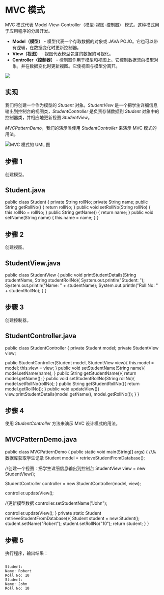 # MVC 模式


MVC 模式代表 Model-View-Controller（模型-视图-控制器） 模式。这种模式用于应用程序的分层开发。


* **Model（模型）** - 模型代表一个存取数据的对象或 JAVA POJO。它也可以带有逻辑，在数据变化时更新控制器。
* **View（视图）** - 视图代表模型包含的数据的可视化。
* **Controller（控制器）** - 控制器作用于模型和视图上。它控制数据流向模型对象，并在数据变化时更新视图。它使视图与模型分离开。


![](https://www.runoob.com/wp-content/uploads/2014/08/1200px-ModelViewControllerDiagram2.svg_.png)


## 实现


我们将创建一个作为模型的 *Student* 对象。*StudentView* 是一个把学生详细信息输出到控制台的视图类，*StudentController* 是负责存储数据到 *Student* 对象中的控制器类，并相应地更新视图 *StudentView*。


*MVCPatternDemo*，我们的演示类使用 *StudentController* 来演示 MVC 模式的用法。


![MVC 模式的 UML 图](https://www.runoob.com/wp-content/uploads/2014/08/mvc-3.svg)


## 步骤 1


创建模型。



## Student.java



public class Student {
private String rollNo;
 private String name;
 public String getRollNo() {
return rollNo;
 }
public void setRollNo(String rollNo) {
this.rollNo = rollNo;
 }
public String getName() {
return name;
 }
public void setName(String name) {
this.name = name;
 }
}

## 步骤 2


创建视图。



## StudentView.java



public class StudentView {
public void printStudentDetails(String studentName, String studentRollNo){
System.out.println("Student: ");
 System.out.println("Name: " + studentName);
 System.out.println("Roll No: " + studentRollNo);
 }
}

## 步骤 3


创建控制器。



## StudentController.java



public class StudentController {
private Student model;
 private StudentView view;

 public StudentController(Student model, StudentView view){
this.model = model;
 this.view = view;
 }
public void setStudentName(String name){
model.setName(name); 
 }
public String getStudentName(){
return model.getName(); 
 }
public void setStudentRollNo(String rollNo){
model.setRollNo(rollNo); 
 }
public String getStudentRollNo(){
return model.getRollNo(); 
 }
public void updateView(){
view.printStudentDetails(model.getName(), model.getRollNo());
 }
}

## 步骤 4


使用 *StudentController* 方法来演示 MVC 设计模式的用法。



## MVCPatternDemo.java



public class MVCPatternDemo {
public static void main(String[] args) {
//从数据库获取学生记录
Student model = retrieveStudentFromDatabase();

 //创建一个视图：把学生详细信息输出到控制台
StudentView view = new StudentView();

 StudentController controller = new StudentController(model, view);

 controller.updateView();

 //更新模型数据
controller.setStudentName("John");

 controller.updateView();
 }
private static Student retrieveStudentFromDatabase(){
Student student = new Student();
 student.setName("Robert");
 student.setRollNo("10");
 return student;
 }
}

## 步骤 5


执行程序，输出结果：



```

Student: 
Name: Robert
Roll No: 10
Student: 
Name: John
Roll No: 10

```


